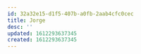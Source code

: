 ```yaml
---
id: 32a32e15-d1f5-407b-a0fb-2aab4cfc0cec
title: Jorge
desc: ''
updated: 1612293637345
created: 1612293637345
---
```


